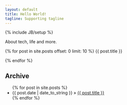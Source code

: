 ```yaml
---
layout: default
title: Hello World!
tagline: Supporting tagline
---
```

{% include JB/setup %}

About tech, life and more.

 {% for post in site.posts offset: 0 limit: 10  %}
	{{ post.title }} 

 {% endfor %}

## Archive 
<ul class="posts">
  {% for post in site.posts %}
    <li><span>{{ post.date | date_to_string }}</span> &raquo; <a href="{{ BASE_PATH }}{{ post.url }}">{{ post.title }}</a></li>
  {% endfor %}
</ul>




